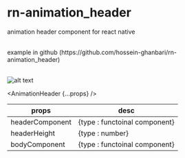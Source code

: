 # rn-animation_header

animation header component for react native

<br />
example in github (https://github.com/hossein-ghanbari/rn-animation_header)
<br />
<br />

![alt text](https://repository-images.githubusercontent.com/446707429/091c0ca6-8ae5-42ba-9ee9-69836749b2a8)


<AnimationHeader {...props} />

| props                | desc                                              |
| -------------------- | ------------------------------------------------- |
| headerComponent      | {type : functoinal component}                     |
| headerHeight         | {type : number}                                   |
| bodyComponent        | {type : functoinal component}                     |
